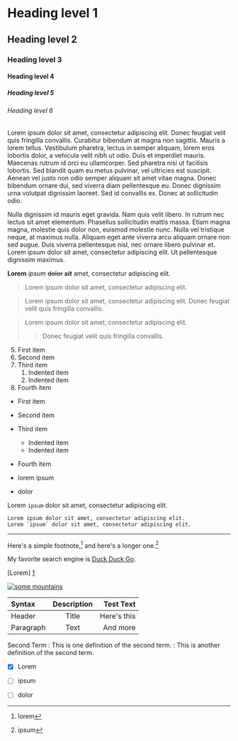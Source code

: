 # Heading level 1
## Heading level 2
### Heading level 3
#### Heading level 4
##### Heading level 5
###### Heading level 6

Lorem ipsum dolor sit amet, consectetur adipiscing elit. Donec feugiat velit quis fringilla convallis. Curabitur bibendum at magna non sagittis. Mauris a lorem tellus. Vestibulum pharetra, lectus in semper aliquam, lorem eros lobortis dolor, a vehicula velit nibh ut odio. Duis et imperdiet mauris. Maecenas rutrum id orci eu ullamcorper. Sed pharetra nisi ut facilisis lobortis. Sed blandit quam eu metus pulvinar, vel ultricies est suscipit. Aenean vel justo non odio semper aliquam sit amet vitae magna. Donec bibendum ornare dui, sed viverra diam pellentesque eu. Donec dignissim urna volutpat dignissim laoreet. Sed id convallis ex. Donec at sollicitudin odio.

Nulla dignissim id mauris eget gravida. Nam quis velit libero. In rutrum nec lectus sit amet elementum. Phasellus sollicitudin mattis massa. Etiam magna magna, molestie quis dolor non, euismod molestie nunc. Nulla vel tristique neque, at maximus nulla. Aliquam eget ante viverra arcu aliquam ornare non sed augue. Duis viverra pellentesque nisl, nec ornare libero pulvinar et. Lorem ipsum dolor sit amet, consectetur adipiscing elit. Ut pellentesque dignissim maximus.

**Lorem** *ipsum* ~~dolor~~ ***sit*** amet, consectetur adipiscing elit.

> Lorem ipsum dolor sit amet, consectetur adipiscing elit.

>Lorem ipsum dolor sit amet, consectetur adipiscing elit.
>Donec feugiat velit quis fringilla convallis.

>Lorem ipsum dolor sit amet, consectetur adipiscing elit.
>
>>Donec feugiat velit quis fringilla convallis.

5. First item  
6. Second item  
7. Third item  
	1. Indented item  
	2. Indented item  
8. Fourth item

- First item  
- Second item  
- Third item  
	- Indented item  
	- Indented item  
- Fourth item

 - lorem
ipsum
 - dolor

Lorem `ipsum` dolor sit amet, consectetur adipiscing elit.
 ```
Lorem ipsum dolor sit amet, consectetur adipiscing elit.
Lorem `ipsum` dolor sit amet, consectetur adipiscing elit.
 ```
---

Here's a simple footnote,[^1] and here's a longer one.[^bignote]



My favorite search engine is [Duck Duck Go](https://duckduckgo.com "The best search engine for privacy").

[Lorem] [1]

[![some  mountains](https://images.pexels.com/photos/1785493/pexels-photo-1785493.jpeg?auto=compress&cs=tinysrgb&dpr=2&h=650&w=940 "some  mountains")](https://www.pexels.com/photo/mountains-covered-with-snow-1785493/)


| Syntax      | Description | Test Text     |
| :---        |    :----:   |          ---: |
| Header      | Title       | Here's this   |
| Paragraph   | Text        | And more      |



Second Term
: This is one definition of the second term.
: This is another definition of the second term.

- [x] Lorem
- [ ] ipsum
- [ ] dolor


[1]: <https://www.markdownguide.org/basic-syntax/#code> "markdownguide"

[^1]: lorem

[^bignote]: ipsum
